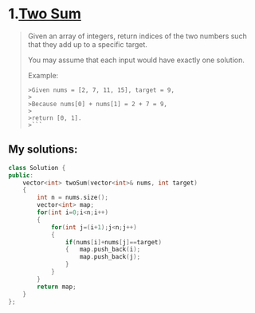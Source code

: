 1.[Two Sum](https://leetcode.com/problems/two-sum/)
===========
>Given an array of integers, return indices of the two numbers such that they add up to a specific target.
>
>You may assume that each input would have exactly one solution.
>
>Example:
>```
>>Given nums = [2, 7, 11, 15], target = 9,
>>
>>Because nums[0] + nums[1] = 2 + 7 = 9,
>>
>>return [0, 1].
>>```


## My solutions:

```C++
class Solution {
public:
    vector<int> twoSum(vector<int>& nums, int target) 
    {
        int n = nums.size();
        vector<int> map;
        for(int i=0;i<n;i++)
        {   
            for(int j=(i+1);j<n;j++)
            {
                if(nums[i]+nums[j]==target) 
                {   map.push_back(i);
                    map.push_back(j);
                }
            }
        }
        return map;
    }
};
```